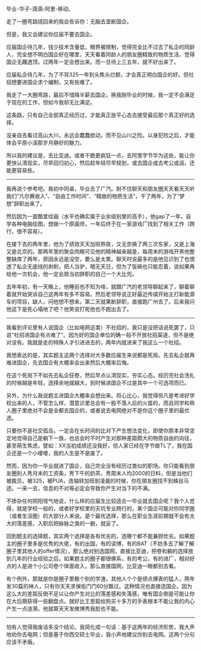 



毕业-华子-滴滴-阿里-移动。

走了一圈弯路绕回来的我会告诉你：无脑去垄断国企。

但是，我又会建议你应届不要去国企。

应届国企待几年，钱少技术含量低，眼界被限制，觉得完全比不过去了私企的同龄人，完全想不明白国企好在哪里，天天看着同龄人的朋友圈精致的物质生活，觉得国企无趣透顶。过两年一定会想出来。而一旦待上三五年，就不好出来了。

应届私企待几年，为了不背325一年到头焦头烂额，才会真正明白国企的好。但社招想要进国企求个编制，又有些难了。

我走了一大圈弯路，最后不惜降半薪去国企。换我刚毕业的时候，我一定不会满足于现在的工作，但如今我却无比满足。

这条路，只有自己全部真正经历过，才能真正放平心态去接受最后那个真正好的选择。

没亲自去看过高山大川，永远会蠢蠢欲动，而不见山川之险。以身犯险之后，才能体会平原小溪那岁月静好的魅力。

所以我的建议是，去比亚迪。或者干脆更疯狂一点，去阿里字节华为这些，能让你更快认清现实，尽早回归初心，然后趁年轻尽早规划，或去国企或去考公或润，还能更容易些。



---

我再说个参考吧。我初中同桌，毕业去了广汽。耐不住聊天和朋友圈天天看天天听我们“凡尔赛收入”、“自由工作时间”、“精致的物质生活”，干了两年，为了“梦想”辞职出来了。

然后因为一直酷爱绘画（水平也确实属于业余级别里的高手），他gap了一年，自学各种电脑绘图，想做一个原画师，一年后终于在一家游戏厂找到了相关工作（跨行，很不容易）。

在接下去的两年里，他为了绩效天天加班熬夜，又无奈换了两三次东家，又是上海又是北京的。那两年里的聚会肉眼可见他的精神越来越差，每周末的游戏开黑他整整缺席了两年，原因永远是没空，要么是太累。聊天时说最多的是他见识到了也恨透了私企无底线的剥削，把人当驴，暗无天日，但为了饭碗也只能忍着，说如果再给他一次机会，他一定会扇当初辞职的自己一个大比兜。

去年年初，有一天晚上，他睡前也不知为啥，就跟广汽的老领导聊起来了，聊着聊着就开始哭诉自己这两年有多不容易。然后老领导说正好最近传祺开始主打新能源车的项目，缺人，问他想不想来。第二天就果断辞职，直接跑广州去了。后来我问他这下是死心塌地了吧？他笑说打死他也不跑出去了。



---

我看到评论里有人说国企（比如电网这类）不社招的，我只是没把话说死罢了，只说“社招进国企有点难了”。因为好的国企单位的确一般不开放社招渠道，但不是绝对没有。我就是走的特殊人才引进进去的，两年内就进来了我这么一个社招。

我想表达的是，其实题主这两个选择对大多数应届生来说都是死局。先去私企就再难进国企，先去国企有大概率会出来然后大概率后悔。

在这个死局下不如先去私企狂卷，然后早点认清现实，夯实心态。经历完社会洗礼的时候越是年轻，选择余地就越大，到时候进国企不过是其中一个可选项而已。

另外，为什么我说题主进国企大概率会想出来。将心比心，我觉得但凡是考进好学校出来的人，不管怎么样，潜意识里总会有一股不落人后的火苗的，而且同学和熟人圈子里绝对不会是全都去国企的，或者说去电网绝对不是你这个圈子里的最优选。

只要你不是社交孤岛，一定会在长时间的比对下产生想法变化，即使你原本非常坚定地觉得自己是躺下一族，也总会时不时产生对那种差距颇大的物质自由的向往，甚至萌生焦虑，譬如：XX当初成绩还没我好，但人家已经在字节做TL了，我在国企还是一个小喽喽，我的人生是不是废了。

然而，因为你一毕业就进了国企，自己完全没有经历过类似的职场。你只能看到朋友圈别人秀月末的工资条，秀下午的奶茶，秀周末人均2000的日料，但是当他们被裁员，被325，被PUA，连轴转加班到凌晨的时候，你在朋友圈找不到蛛丝马迹。一来一去，信息的不对等必定会导致你产生对当下的不满。

不掺杂任何阴阳怪气地说，什么样的应届生比较适合一毕业就去国企呢？我个人觉得，就是学校一般的，或者好学校里的天坑专业跨行的，某个国企可能对你同学圈（或者生活圈）的大部分人来说，是个最优选择，那么在职业生涯前期就不会有太大的落差感，入职后把脉脉之类的一删，就妥了。

回到题主的选择题，其实两个选择是各有优劣的，选哪个都不能兼顾优劣。如果题主的圈子里多是优秀的大佬，有的出国，有的读博，有的BAT（不妨多去了解了解圈子里其他人的offer情况），那么绝对别选国网，直接比亚迪，把卷和躺的选择放到几年的行业经验之后。如果题主的圈子都很佛系，有的考公，有的进厂，相对好点的人是进个小公司卷个体面收入，那么直接国网，比亚迪一眼都别去看。

有个例外，那就是你是圈子里极个别的学渣，其他人个个是绩点爆表的猛人，两年发30篇的神人，只有你天天求保佑门门60分飘过。这种情况也直接选国企。因为这么大的差距反倒不足以让你产生对比的落差感和失落感，唯有国企倒是可能让你在大后期获得一些翻盘点。就好比王思聪给狗买十多万的手表根本不能让我的内心产生一点涟漪，他就算天天发微博秀我脸也不能。



---

怕有人觉得我废话多没个结论。我简化成一句话：基于这两年的经济形势，我大声地劝你去电网；但是基于你西交硕士毕业，我小声地建议你别去电网。这两个分句应该不矛盾。





